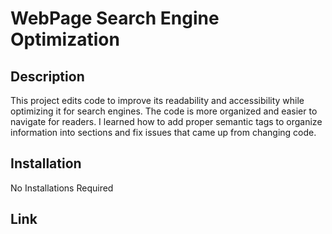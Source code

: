 # WebPage Search Engine Optimization

## Description

This project edits code to improve its readability and accessibility while optimizing it for search engines. The code is more organized and easier to navigate for readers.
I learned how to add proper semantic tags to organize information into sections and fix issues that came up from changing code. 


## Installation

No Installations Required


## Link

